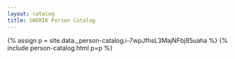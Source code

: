 ```yaml
---
layout: catalog
title: SWERIK Person Catalog
---
```

{% assign p = site.data._person-catalog.i-7wpJfhsL3MajNFbj85uaha %}
{% include person-catalog.html p=p %}

